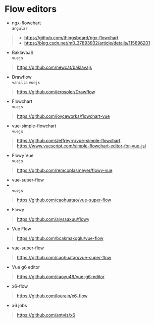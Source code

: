 # Flow editors

* ngx-flowchart<br>
`angular` 
> * https://github.com/thingsboard/ngx-flowchart 
> * https://blog.csdn.net/m0_37893932/article/details/115696201

* BaklavaJS <br>
`vuejs`
> https://github.com/newcat/baklavajs

* Drawflow<br>
`vanilla` `vuejs`
> https://github.com/jerosoler/Drawflow

* Flowchart<br>
`vuejs`
> https://github.com/joyceworks/flowchart-vue

* vue-simple-flowchart
<br> `vuejs`
> https://github.com/Jeffreyrn/vue-simple-flowchart
> https://www.vuescript.com/simple-flowchart-editor-for-vue-js/

* Flowy Vue
<br> `vuejs`
> https://github.com/remcoplasmeyer/flowy-vue

* vue-super-flow
* <br> `vuejs`
> https://github.com/caohuatao/vue-super-flow

* Flowy
> https://github.com/alyssaxuu/flowy

* Vue Flow
> https://github.com/bcakmakoglu/vue-flow

* vue-super-flow
> https://github.com/caohuatao/vue-super-flow

* Vue g6 editor
> https://github.com/caoyu48/vue-g6-editor

* x6-flow
> https://github.com/lourain/x6-flow

* x6 jobs
> https://github.com/antvis/x6

